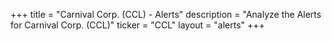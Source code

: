 +++
title = "Carnival Corp. (CCL) - Alerts"
description = "Analyze the Alerts for Carnival Corp. (CCL)"
ticker = "CCL"
layout = "alerts"
+++

